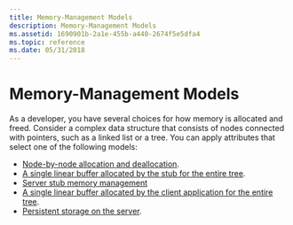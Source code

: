 ```yaml
---
title: Memory-Management Models
description: Memory-Management Models
ms.assetid: 1690901b-2a1e-455b-a440-2674f5e5dfa4
ms.topic: reference
ms.date: 05/31/2018
---
```


# Memory-Management Models

As a developer, you have several choices for how memory is allocated and freed. Consider a complex data structure that consists of nodes connected with pointers, such as a linked list or a tree. You can apply attributes that select one of the following models:

-   [Node-by-node allocation and deallocation](node-by-node-allocation-and-deallocation.md).
-   [A single linear buffer allocated by the stub for the entire tree](stub-allocated-buffers.md).
-   [Server stub memory management](server-stub-memory-management.md)
-   [A single linear buffer allocated by the client application for the entire tree](application-allocated-buffer.md).
-   [Persistent storage on the server](persistent-storage-on-the-server.md).

 

 




